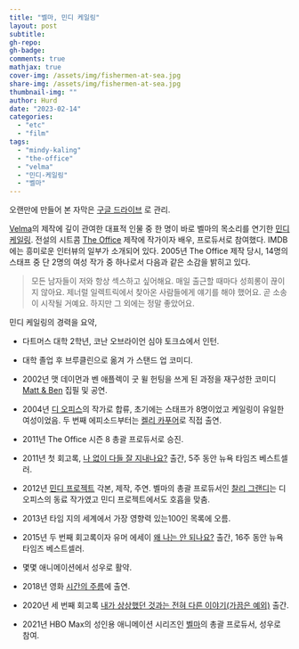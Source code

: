 ```yaml
---
title: "벨마, 민디 케일링"
layout: post
subtitle: 
gh-repo:
gh-badge:
comments: true
mathjax: true
cover-img: /assets/img/fishermen-at-sea.jpg
share-img: /assets/img/fishermen-at-sea.jpg
thumbnail-img: ""
author: Hurd
date: "2023-02-14"
categories: 
  - "etc"
  - "film"
tags: 
  - "mindy-kaling"
  - "the-office"
  - "velma"
  - "민디-케일링"
  - "벨마"
---
```


오랜만에 만들어 본 자막은 [구글 드라이브](https://drive.google.com/drive/folders/1ocLxtdLdE7f366LzMieCkEwYU75npU3x?usp=share_link) 로 관리.

[Velma](https://www.imdb.com/title/tt14153790/)의 제작에 깊이 관여한 대표적 인물 중 한 명이 바로 벨마의 목소리를 연기한 [민디 케일링](https://en.wikipedia.org/wiki/Mindy_Kaling). 전설의 시트콤 [The Office](https://www.imdb.com/title/tt0386676/) 제작에 작가이자 배우, 프로듀서로 참여했다. IMDB에는 흥미로운 인터뷰의 일부가 소개되어 있다. 2005년 The Office 제작 당시, 14명의 스태프 중 단 2명의 여성 작가 중 하나로서 다음과 같은 소감을 밝히고 있다.

> 모든 남자들이 저와 항상 섹스하고 싶어해요. 매일 출근할 때마다 성희롱이 끊이지 않아요. 제너럴 일렉트릭에서 찾아온 사람들에게 얘기를 해야 했어요. 곧 소송이 시작될 거예요. 하지만 그 외에는 정말 좋았어요.

민디 케일링의 경력을 요약,

- 다트머스 대학 2학년, 코난 오브라이언 심야 토크쇼에서 인턴.

- 대학 졸업 후 브루클린으로 옮겨 가 스탠드 업 코미디.

- 2002년 맷 데이먼과 벤 애플렉이 굿 윌 헌팅을 쓰게 된 과정을 재구성한 코미디 [Matt & Ben](https://www.worldcat.org/ko/title/56892993) 집필 및 공연.

- 2004년 [디 오피스](https://en.wikipedia.org/wiki/The_Office_\(American_TV_series\))의 작가로 합류, 초기에는 스태프가 8명이었고 케일링이 유일한 여성이었음. 두 번째 에피소드부터는 [켈리 카푸어](https://en.wikipedia.org/wiki/Kelly_Kapoor)로 직접 출연.

- 2011년 The Office 시즌 8 총괄 프로듀서로 승진.

- 2011년 첫 회고록, [나 없이 다들 잘 지내나요?](https://en.wikipedia.org/wiki/Is_Everyone_Hanging_Out_Without_Me?) 출간, 5주 동안 뉴욕 타임즈 베스트셀러.

- 2012년 [민디 프로젝트](https://en.wikipedia.org/wiki/The_Mindy_Project) 각본, 제작, 주연. 벨마의 총괄 프로듀서인 [찰리 그랜디](https://en.wikipedia.org/wiki/Charlie_Grandy)는 디 오피스의 동료 작가였고 민디 프로젝트에서도 호흡을 맞춤.

- 2013년 타임 지의 세계에서 가장 영향력 있는100인 목록에 오름.

- 2015년 두 번째 회고록이자 유머 에세이 [왜 나는 안 되나요?](https://en.wikipedia.org/wiki/Why_Not_Me?_\(book\)) 출간, 16주 동안 뉴욕 타임즈 베스트셀러.

- 몇몇 애니메이션에서 성우로 활약.

- 2018년 영화 [시간의 주름](https://en.wikipedia.org/wiki/A_Wrinkle_in_Time_\(2018_film\))에 출연.

- 2020년 세 번째 회고록 [내가 상상했던 것과는 전혀 다른 이야기(가끔은 예외)](https://en.wikipedia.org/wiki/Nothing_Like_I_Imagined) 출간.

- 2021년 HBO Max의 성인용 애니메이션 시리즈인 [벨마](https://en.wikipedia.org/wiki/Velma_\(TV_series\))의 총괄 프로듀서, 성우로 참여.
